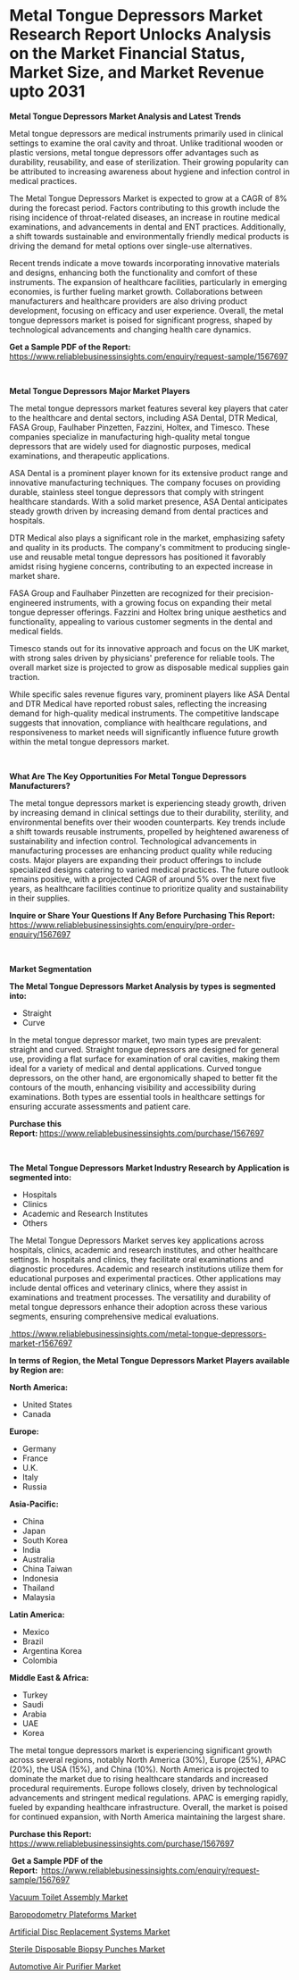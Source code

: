 <p><h1>Metal Tongue Depressors Market Research Report Unlocks Analysis on the Market Financial Status, Market Size, and Market Revenue upto 2031</h1></p><p><strong>Metal Tongue Depressors Market Analysis and Latest Trends</strong></p>
<p><p>Metal tongue depressors are medical instruments primarily used in clinical settings to examine the oral cavity and throat. Unlike traditional wooden or plastic versions, metal tongue depressors offer advantages such as durability, reusability, and ease of sterilization. Their growing popularity can be attributed to increasing awareness about hygiene and infection control in medical practices.</p><p>The Metal Tongue Depressors Market is expected to grow at a CAGR of 8% during the forecast period. Factors contributing to this growth include the rising incidence of throat-related diseases, an increase in routine medical examinations, and advancements in dental and ENT practices. Additionally, a shift towards sustainable and environmentally friendly medical products is driving the demand for metal options over single-use alternatives.</p><p>Recent trends indicate a move towards incorporating innovative materials and designs, enhancing both the functionality and comfort of these instruments. The expansion of healthcare facilities, particularly in emerging economies, is further fueling market growth. Collaborations between manufacturers and healthcare providers are also driving product development, focusing on efficacy and user experience. Overall, the metal tongue depressors market is poised for significant progress, shaped by technological advancements and changing health care dynamics.</p></p>
<p><strong>Get a Sample PDF of the Report:&nbsp;</strong> <a href="https://www.reliablebusinessinsights.com/enquiry/request-sample/1567697">https://www.reliablebusinessinsights.com/enquiry/request-sample/1567697</a></p>
<p>&nbsp;</p>
<p><strong>Metal Tongue Depressors Major Market Players</strong></p>
<p><p>The metal tongue depressors market features several key players that cater to the healthcare and dental sectors, including ASA Dental, DTR Medical, FASA Group, Faulhaber Pinzetten, Fazzini, Holtex, and Timesco. These companies specialize in manufacturing high-quality metal tongue depressors that are widely used for diagnostic purposes, medical examinations, and therapeutic applications.</p><p>ASA Dental is a prominent player known for its extensive product range and innovative manufacturing techniques. The company focuses on providing durable, stainless steel tongue depressors that comply with stringent healthcare standards. With a solid market presence, ASA Dental anticipates steady growth driven by increasing demand from dental practices and hospitals.</p><p>DTR Medical also plays a significant role in the market, emphasizing safety and quality in its products. The company's commitment to producing single-use and reusable metal tongue depressors has positioned it favorably amidst rising hygiene concerns, contributing to an expected increase in market share.</p><p>FASA Group and Faulhaber Pinzetten are recognized for their precision-engineered instruments, with a growing focus on expanding their metal tongue depresser offerings. Fazzini and Holtex bring unique aesthetics and functionality, appealing to various customer segments in the dental and medical fields.</p><p>Timesco stands out for its innovative approach and focus on the UK market, with strong sales driven by physicians' preference for reliable tools. The overall market size is projected to grow as disposable medical supplies gain traction.</p><p>While specific sales revenue figures vary, prominent players like ASA Dental and DTR Medical have reported robust sales, reflecting the increasing demand for high-quality medical instruments. The competitive landscape suggests that innovation, compliance with healthcare regulations, and responsiveness to market needs will significantly influence future growth within the metal tongue depressors market.</p></p>
<p>&nbsp;</p>
<p><strong>What Are The Key Opportunities For Metal Tongue Depressors Manufacturers?</strong></p>
<p><p>The metal tongue depressors market is experiencing steady growth, driven by increasing demand in clinical settings due to their durability, sterility, and environmental benefits over their wooden counterparts. Key trends include a shift towards reusable instruments, propelled by heightened awareness of sustainability and infection control. Technological advancements in manufacturing processes are enhancing product quality while reducing costs. Major players are expanding their product offerings to include specialized designs catering to varied medical practices. The future outlook remains positive, with a projected CAGR of around 5% over the next five years, as healthcare facilities continue to prioritize quality and sustainability in their supplies.</p></p>
<p><strong>Inquire or Share Your Questions If Any Before Purchasing This Report:</strong> <a href="https://www.reliablebusinessinsights.com/enquiry/pre-order-enquiry/1567697">https://www.reliablebusinessinsights.com/enquiry/pre-order-enquiry/1567697</a></p>
<p>&nbsp;</p>
<p><strong>Market Segmentation</strong></p>
<p><strong>The Metal Tongue Depressors Market Analysis by types is segmented into:</strong></p>
<p><ul><li>Straight</li><li>Curve</li></ul></p>
<p><p>In the metal tongue depressor market, two main types are prevalent: straight and curved. Straight tongue depressors are designed for general use, providing a flat surface for examination of oral cavities, making them ideal for a variety of medical and dental applications. Curved tongue depressors, on the other hand, are ergonomically shaped to better fit the contours of the mouth, enhancing visibility and accessibility during examinations. Both types are essential tools in healthcare settings for ensuring accurate assessments and patient care.</p></p>
<p><strong>Purchase this Report:&nbsp;</strong><a href="https://www.reliablebusinessinsights.com/purchase/1567697">https://www.reliablebusinessinsights.com/purchase/1567697</a></p>
<p>&nbsp;</p>
<p><strong>The Metal Tongue Depressors Market Industry Research by Application is segmented into:</strong></p>
<p><ul><li>Hospitals</li><li>Clinics</li><li>Academic and Research Institutes</li><li>Others</li></ul></p>
<p><p>The Metal Tongue Depressors Market serves key applications across hospitals, clinics, academic and research institutes, and other healthcare settings. In hospitals and clinics, they facilitate oral examinations and diagnostic procedures. Academic and research institutions utilize them for educational purposes and experimental practices. Other applications may include dental offices and veterinary clinics, where they assist in examinations and treatment processes. The versatility and durability of metal tongue depressors enhance their adoption across these various segments, ensuring comprehensive medical evaluations.</p></p>
<p><a href="https://www.reliablebusinessinsights.com/metal-tongue-depressors-market-r1567697">&nbsp;https://www.reliablebusinessinsights.com/metal-tongue-depressors-market-r1567697</a></p>
<p><strong>In terms of Region, the Metal Tongue Depressors Market Players available by Region are:</strong></p>
<p>
    <p> <strong> North America: </strong>
        <ul>
            <li>United States</li>
            <li>Canada</li>
        </ul>
        </p> 
    <p> <strong> Europe: </strong>
        <ul>
            <li>Germany</li>
            <li>France</li>
            <li>U.K.</li>
            <li>Italy</li>
            <li>Russia</li>
        </ul>
        </p> 
    <p> <strong> Asia-Pacific: </strong>
        <ul>
            <li>China</li>
            <li>Japan</li>
            <li>South Korea</li>
            <li>India</li>
            <li>Australia</li>
            <li>China Taiwan</li>
            <li>Indonesia</li>
            <li>Thailand</li>
            <li>Malaysia</li>
        </ul>
        </p> 
    <p> <strong> Latin America: </strong>
        <ul>
            <li>Mexico</li>
            <li>Brazil</li>
            <li>Argentina Korea</li>
            <li>Colombia</li>
        </ul>
        </p> 
    <p> <strong> Middle East & Africa: </strong>
        <ul>
            <li>Turkey</li>
            <li>Saudi</li>
            <li>Arabia</li>
            <li>UAE</li>
            <li>Korea</li>
        </ul>
    </p>
    </p>
<p><p>The metal tongue depressors market is experiencing significant growth across several regions, notably North America (30%), Europe (25%), APAC (20%), the USA (15%), and China (10%). North America is projected to dominate the market due to rising healthcare standards and increased procedural requirements. Europe follows closely, driven by technological advancements and stringent medical regulations. APAC is emerging rapidly, fueled by expanding healthcare infrastructure. Overall, the market is poised for continued expansion, with North America maintaining the largest share.</p></p>
<p><strong>Purchase this Report: </strong><a href="https://www.reliablebusinessinsights.com/purchase/1567697">https://www.reliablebusinessinsights.com/purchase/1567697</a></p>
<p>&nbsp;<strong>Get a Sample PDF of the Report:&nbsp;&nbsp;</strong><a href="https://www.reliablebusinessinsights.com/enquiry/request-sample/1567697">https://www.reliablebusinessinsights.com/enquiry/request-sample/1567697</a></p>
<p><strong></strong></p>
<p><p><a href="https://medium.com/@zamzawulan_30490/global-vacuum-toilet-assembly-market-exploring-market-share-market-trends-and-future-growth-399034408e04">Vacuum Toilet Assembly Market</a></p><p><a href="https://github.com/alesiasc0na/Market-Research-Report-List-1/blob/main/baropodometry-plateforms-market.md">Baropodometry Plateforms Market</a></p><p><a href="https://issuu.com/reportprime-2/docs/artificial-disc-replacement-systems_3960111721f87a">Artificial Disc Replacement Systems Market</a></p><p><a href="https://github.com/kathiestrine5ty/Market-Research-Report-List-1/blob/main/sterile-disposable-biopsy-punches-market.md">Sterile Disposable Biopsy Punches Market</a></p><p><a href="https://www.linkedin.com/pulse/automotive-air-purifier-market-size-segmentation-trends-growth-tyase?trackingId=5Lt8ZBKmQlWFGjvtc0oIwQ%3D%3D">Automotive Air Purifier Market</a></p></p>